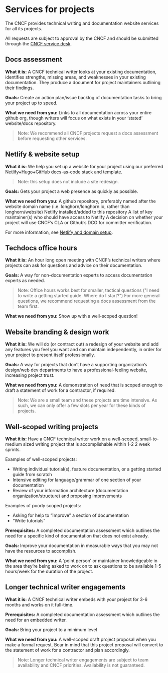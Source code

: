 # Services for projects

The CNCF provides technical writing and documentation website services for all
its projects.

All requests are subject to approval by the CNCF and should be submitted through
the [CNCF service desk][].

## Docs assessment

**What it is:** A CNCF technical writer looks at your existing documentation,
identifies strengths, missing areas, and weaknesses in your existing
documentation. They produce a document for project maintainers outlining their
findings.

**Goals:** Create an action plan/issue backlog of documentation tasks to bring
your project up to speed.

**What we need from you:** Links to all documentation across your entire github
org, though writers will focus on what exists in your ‘stated’ website/docs
repository.

> Note: We recommend all CNCF projects request a docs assessment before
> requesting other services.

## Netlify & website setup

**What it is:** We help you set up a website for your project using our
preferred Netlify+Hugo+GitHub docs-as-code stack and template.

> Note: this setup does not include a site redesign.

**Goals:** Gets your project a web presence as quickly as possible.

**What we need from you:** A github repository, preferably named after the
website domain name (i.e. longhorn/longhorn.io, rather than longhorn/website)
Netlify installed/added to this repository A list of key maintainer(s) who
should have access to Netlify A decision on whether your project will use CNCF’s
CLA or Github’s DCO for committer verification.

For more information, see [Netlify and domain setup](netlify-domains-setup.md).
## Techdocs office hours

**What it is:** An hour long open meeting with CNCF’s technical writers where
projects can ask for questions and advice on their documentation.

**Goals:** A way for non-documentation experts to access documentation experts
as needed.

> Note: Office hours works best for smaller, tactical questions ("I need to
> write a getting started guide. Where do I start?") For more general questions,
> we recommend requesting a docs assessment from the team first.

**What we need from you:** Show up with a well-scoped question!

## Website branding & design work

**What it is:** We will do (or contract out) a redesign of your website and add
any features you feel you want and can maintain independently, in order for your
project to present itself professionally.

**Goals:** A way for projects that don’t have a supporting organization’s
design/web dev departments to have a professional-feeling website, increasing
project trust.

**What we need from you:** A demonstration of need that is scoped enough to
draft a statement of work for a contractor, if required.

> Note: We are a small team and these projects are time intensive. As such, we
> can only offer a few slots per year for these kinds of projects.

## Well-scoped writing projects

**What it is:** Have a CNCF technical writer work on a well-scoped,
small-to-medium sized writing project that is accomplishable within 1-2 2 week
sprints.

Examples of well-scoped projects:

- Writing individual tutorial(s), feature documentation, or a getting started
  guide from scratch
- Intensive editing for language/grammar of one section of your documentation
- Review of your information architecture (documentation organization/structure)
  and proposing improvements

Examples of poorly scoped projects:

- Asking for help to “Improve” a section of documentation
- “Write tutorials”

**Prerequisites:** A completed documentation assessment which outlines the need
for a specific kind of documentation that does not exist already.

**Goals:** Improve your documentation in measurable ways that you may not have
the resources to accomplish.

**What we need from you:** A ‘point person’ or maintainer knowledgeable in the
area they’re being asked to work on to ask questions to be available 1-5
hours/week for the duration of the project.

## Longer technical writer engagements

**What it is:** A CNCF technical writer embeds with your project for 3-6 months
and works on it full-time.

**Prerequisites:** A completed documentation assessment which outlines the need
for an embedded writer.

**Goals:** Bring your project to a minimum level

**What we need from you:** A well-scoped draft project proposal when you make a
formal request. Bear in mind that this project proposal will convert to the
statement of work for a contractor and plan accordingly.

> Note: Longer technical writer engagements are subject to team availability and
> CNCF priorities. Availability is not guaranteed.

[CNCF service desk]: https://servicedesk.cncf.io/
